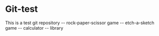 # Git-test

This is a test git repository
-- rock-paper-scissor game
-- etch-a-sketch game
-- calculator
-- library
